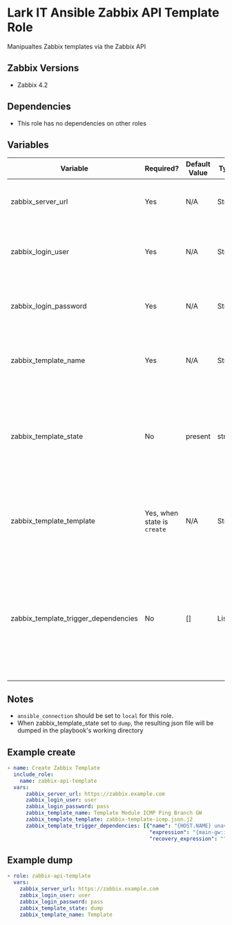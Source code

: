 # Lark IT Ansible Zabbix API Template Role

Manipualtes Zabbix templates via the Zabbix API

## Zabbix Versions
- Zabbix 4.2

## Dependencies
- This role has no dependencies on other roles

## Variables
| Variable | Required? | Default Value | Type | Description |
|----------|--------|-------|------|--------|
| zabbix_server_url | Yes | N/A | String | The URL where the Zabbix web service is listening |
| zabbix_login_user | Yes | N/A | String | The username Ansible uses to authenticate to Zabbix |
| zabbix_login_password | Yes | N/A | String | The password Ansible users to authenitcate to Zabbix |
| zabbix_template_name | Yes | N/A | String | The name of the Zabbix template to create or dump |
| zabbix_template_state | No | present | string | The desired state of the Zabbix template. Set to present to create, and dump to dump the template to a file |
| zabbix_template_template | Yes, when state is `create` | N/A | String | The name of the template file to reder and import into Zabbix to create the template |
| zabbix_template_trigger_dependencies | No | [] | List | A list of Zabbix trigger expressions that trigger(s) in this template should depend on. See the template files for specifics. | 

## Notes
- `ansible_connection` should be set to `local` for this role. 
- When zabbix_template_state set to `dump`, the resulting json file will be dumped in the playbook's working directory

## Example create

```yaml
- name: Create Zabbix Template 
  include_role: 
    name: zabbix-api-template
  vars: 
      zabbix_server_url: https://zabbix.example.com
      zabbix_login_user: user
      zabbix_login_password: pass
      zabbix_template_name: Template Module ICMP Ping Branch GW
      zabbix_template_template: zabbix-template-icmp.json.j2
      zabbix_template_trigger_dependencies: [{"name": "{HOST.NAME} unavailable by ICMP ping",
                                              "expression": "{main-gw:icmpping.max(#3)}=0",
                                              "recovery_expression": ""}]
```

## Example dump

```yaml
- role: zabbix-api-template
  vars: 
    zabbix_server_url: https://zabbix.example.com
    zabbix_login_user: user
    zabbix_login_password: pass
    zabbix_template_state: dump
    zabbix_template_name: Template
```